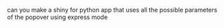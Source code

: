 can you make a shiny for python app that uses all the possible parameters of the popover using express mode